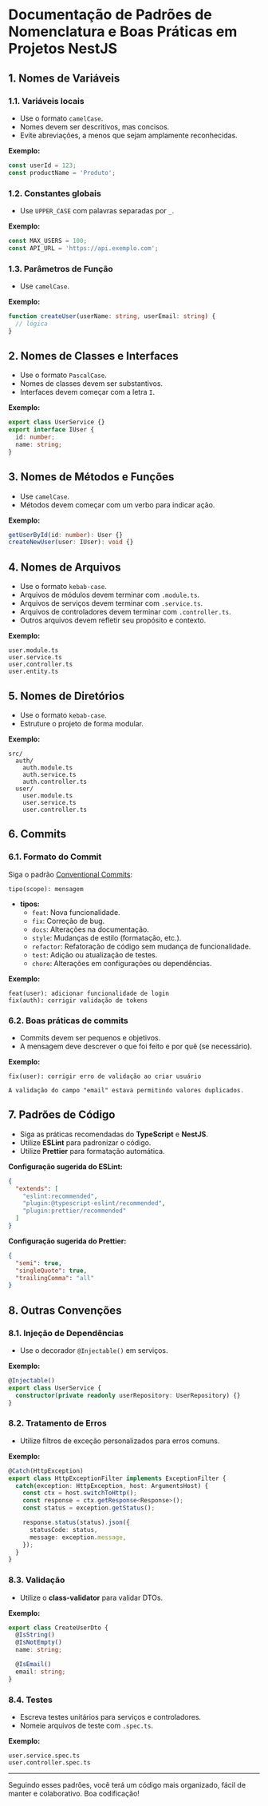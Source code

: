 # Documentação de Padrões de Nomenclatura e Boas Práticas em Projetos NestJS

## 1. **Nomes de Variáveis**

### 1.1. **Variáveis locais**

- Use o formato `camelCase`.
- Nomes devem ser descritivos, mas concisos.
- Evite abreviações, a menos que sejam amplamente reconhecidas.

**Exemplo:**

```typescript
const userId = 123;
const productName = 'Produto';
```

### 1.2. **Constantes globais**

- Use `UPPER_CASE` com palavras separadas por `_`.

**Exemplo:**

```typescript
const MAX_USERS = 100;
const API_URL = 'https://api.exemplo.com';
```

### 1.3. **Parâmetros de Função**

- Use `camelCase`.

**Exemplo:**

```typescript
function createUser(userName: string, userEmail: string) {
  // lógica
}
```

## 2. **Nomes de Classes e Interfaces**

- Use o formato `PascalCase`.
- Nomes de classes devem ser substantivos.
- Interfaces devem começar com a letra `I`.

**Exemplo:**

```typescript
export class UserService {}
export interface IUser {
  id: number;
  name: string;
}
```

## 3. **Nomes de Métodos e Funções**

- Use `camelCase`.
- Métodos devem começar com um verbo para indicar ação.

**Exemplo:**

```typescript
getUserById(id: number): User {}
createNewUser(user: IUser): void {}
```

## 4. **Nomes de Arquivos**

- Use o formato `kebab-case`.
- Arquivos de módulos devem terminar com `.module.ts`.
- Arquivos de serviços devem terminar com `.service.ts`.
- Arquivos de controladores devem terminar com `.controller.ts`.
- Outros arquivos devem refletir seu propósito e contexto.

**Exemplo:**

```
user.module.ts
user.service.ts
user.controller.ts
user.entity.ts
```

## 5. **Nomes de Diretórios**

- Use o formato `kebab-case`.
- Estruture o projeto de forma modular.

**Exemplo:**

```
src/
  auth/
    auth.module.ts
    auth.service.ts
    auth.controller.ts
  user/
    user.module.ts
    user.service.ts
    user.controller.ts
```

## 6. **Commits**

### 6.1. **Formato do Commit**

Siga o padrão [Conventional Commits](https://www.conventionalcommits.org/):

```
tipo(scope): mensagem
```

- **tipos:**
  - `feat`: Nova funcionalidade.
  - `fix`: Correção de bug.
  - `docs`: Alterações na documentação.
  - `style`: Mudanças de estilo (formatação, etc.).
  - `refactor`: Refatoração de código sem mudança de funcionalidade.
  - `test`: Adição ou atualização de testes.
  - `chore`: Alterações em configurações ou dependências.

**Exemplo:**

```
feat(user): adicionar funcionalidade de login
fix(auth): corrigir validação de tokens
```

### 6.2. **Boas práticas de commits**

- Commits devem ser pequenos e objetivos.
- A mensagem deve descrever o que foi feito e por quê (se necessário).

**Exemplo:**

```
fix(user): corrigir erro de validação ao criar usuário

A validação do campo "email" estava permitindo valores duplicados.
```

## 7. **Padrões de Código**

- Siga as práticas recomendadas do **TypeScript** e **NestJS**.
- Utilize **ESLint** para padronizar o código.
- Utilize **Prettier** para formatação automática.

**Configuração sugerida do ESLint:**

```json
{
  "extends": [
    "eslint:recommended",
    "plugin:@typescript-eslint/recommended",
    "plugin:prettier/recommended"
  ]
}
```

**Configuração sugerida do Prettier:**

```json
{
  "semi": true,
  "singleQuote": true,
  "trailingComma": "all"
}
```

## 8. **Outras Convenções**

### 8.1. **Injeção de Dependências**

- Use o decorador `@Injectable()` em serviços.

**Exemplo:**

```typescript
@Injectable()
export class UserService {
  constructor(private readonly userRepository: UserRepository) {}
}
```

### 8.2. **Tratamento de Erros**

- Utilize filtros de exceção personalizados para erros comuns.

**Exemplo:**

```typescript
@Catch(HttpException)
export class HttpExceptionFilter implements ExceptionFilter {
  catch(exception: HttpException, host: ArgumentsHost) {
    const ctx = host.switchToHttp();
    const response = ctx.getResponse<Response>();
    const status = exception.getStatus();

    response.status(status).json({
      statusCode: status,
      message: exception.message,
    });
  }
}
```

### 8.3. **Validação**

- Utilize o **class-validator** para validar DTOs.

**Exemplo:**

```typescript
export class CreateUserDto {
  @IsString()
  @IsNotEmpty()
  name: string;

  @IsEmail()
  email: string;
}
```

### 8.4. **Testes**

- Escreva testes unitários para serviços e controladores.
- Nomeie arquivos de teste com `.spec.ts`.

**Exemplo:**

```
user.service.spec.ts
user.controller.spec.ts
```

---

Seguindo esses padrões, você terá um código mais organizado, fácil de manter e colaborativo. Boa codificação!
